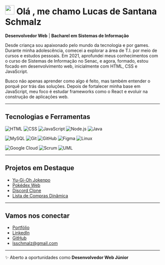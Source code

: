 
# <img src="https://raw.githubusercontent.com/kaueMarques/kaueMarques/master/hi.gif" height="30px"> Olá , me chamo Lucas de Santana Schmalz  

**Desenvolvedor Web** | **Bacharel em Sistemas de Informação**   

Desde criança sou apaixonado pelo mundo da tecnologia e por games. Durante minha adolescência, comecei a explorar a área de T.I. por meio de cursos e estudos pessoais. Em 2021, aprofundei meus conhecimentos com o curso de Sistemas de Informação no Senac, e agora, formado, estou focado em desenvolvimento web, inicialmente com HTML, CSS e JavaScript.

Busco não apenas aprender como algo é feito, mas também entender o porquê por trás das soluções. Depois de fortalecer minha base em JavaScript, meu foco é estudar frameworks como o React e evoluir na construção de aplicações web.

---
## Tecnologias e Ferramentas  
![HTML](https://img.shields.io/badge/-HTML5-E34F26?style=flat&logo=html5&logoColor=fff) ![CSS](https://img.shields.io/badge/-CSS3-1572B6?style=flat&logo=css3&logoColor=fff) ![JavaScript](https://img.shields.io/badge/-JavaScript-F7DF1E?style=flat&logo=javascript&logoColor=000) ![Node.js](https://img.shields.io/badge/-Node.js-339933?style=flat&logo=node.js&logoColor=fff) ![Java](https://img.shields.io/badge/-Java-007396?style=flat&logo=java&logoColor=fff) 

![MySQL](https://img.shields.io/badge/-MySQL-4479A1?style=flat&logo=mysql&logoColor=fff)  ![Git](https://img.shields.io/badge/-Git-F05032?style=flat&logo=git&logoColor=fff) ![GitHub](https://img.shields.io/badge/-GitHub-181717?style=flat&logo=github) ![Figma](https://img.shields.io/badge/-Figma-F24E1E?style=flat&logo=figma&logoColor=fff) ![Linux](https://img.shields.io/badge/-Linux-FCC624?style=flat&logo=linux&logoColor=000)

 ![Google Cloud](https://img.shields.io/badge/-Google%20Cloud-4285F4?style=flat&logo=google-cloud&logoColor=fff) ![Scrum](https://img.shields.io/badge/-Scrum-6DB33F?style=flat&logo=trello&logoColor=fff) ![UML](https://img.shields.io/badge/-UML-02569B?style=flat&logo=uml&logoColor=fff)  

---

## Projetos em Destaque

- [Yu-Gi-Oh Jokenpo](https://bit.ly/yugiohschmalz)  
- [Pokédex Web](https://bit.ly/pokedexschmalz)  
- [Discord Clone](https://bit.ly/discordschmalz)  
- [Lista de Compras Dinâmica]([https://bit.ly/portfolioschmalz](https://github.com/LuketeS/lista-de-compras-dinamica))  
  
---

## Vamos nos conectar  
- [Portfólio](https://portfolio-lucas-de-santana-schmalzs-projects.vercel.app)  
- [LinkedIn](https://www.linkedin.com/in/lucasschmalz/)  
- [GitHub](https://github.com/LuketeS)  
- lsschmalz@gmail.com  

---

✨ Aberto a oportunidades como **Desenvolvedor Web Júnior**  
